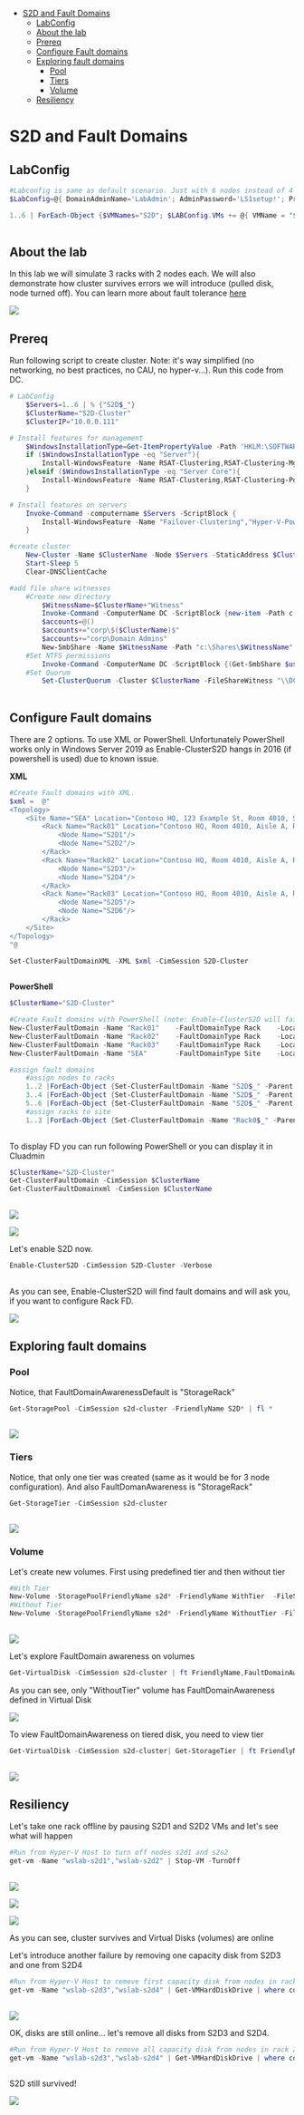 <!-- TOC -->

- [S2D and Fault Domains](#s2d-and-fault-domains)
    - [LabConfig](#labconfig)
    - [About the lab](#about-the-lab)
    - [Prereq](#prereq)
    - [Configure Fault domains](#configure-fault-domains)
    - [Exploring fault domains](#exploring-fault-domains)
        - [Pool](#pool)
        - [Tiers](#tiers)
        - [Volume](#volume)
    - [Resiliency](#resiliency)

<!-- /TOC -->

# S2D and Fault Domains

## LabConfig

````PowerShell
#Labconfig is same as default scenario. Just with 6 nodes instead of 4
$LabConfig=@{ DomainAdminName='LabAdmin'; AdminPassword='LS1setup!'; Prefix = 'WSLab-'; SwitchName = 'LabSwitch'; DCEdition='4'; AdditionalNetworksConfig=@(); VMs=@(); ServerVHDs=@()}

1..6 | ForEach-Object {$VMNames="S2D"; $LABConfig.VMs += @{ VMName = "$VMNames$_" ; Configuration = 'S2D' ; ParentVHD = 'Win2016Core_G2.vhdx'; SSDNumber = 0; SSDSize=800GB ; HDDNumber = 12; HDDSize= 4TB ; MemoryStartupBytes= 512MB }}
 
````

## About the lab

In this lab we will simulate 3 racks with 2 nodes each. We will also demonstrate how cluster survives errors we will introduce (pulled disk, node turned off). You can learn more about fault tolerance [here](https://docs.microsoft.com/en-us/windows-server/storage/storage-spaces/storage-spaces-fault-tolerance)

![](/Scenarios/S2D%20and%20Fault%20Domains/Screenshots/VMs.png)

## Prereq

Run following script to create cluster. Note: it's way simplified (no networking, no best practices, no CAU, no hyper-v...). Run this code from DC.

````PowerShell
# LabConfig
    $Servers=1..6 | % {"S2D$_"}
    $ClusterName="S2D-Cluster"
    $ClusterIP="10.0.0.111"

# Install features for management
    $WindowsInstallationType=Get-ItemPropertyValue -Path 'HKLM:\SOFTWARE\Microsoft\Windows NT\CurrentVersion\' -Name InstallationType
    if ($WindowsInstallationType -eq "Server"){
        Install-WindowsFeature -Name RSAT-Clustering,RSAT-Clustering-Mgmt,RSAT-Clustering-PowerShell,RSAT-Hyper-V-Tools
    }elseif ($WindowsInstallationType -eq "Server Core"){
        Install-WindowsFeature -Name RSAT-Clustering,RSAT-Clustering-PowerShell,RSAT-Hyper-V-Tools
    }

# Install features on servers
    Invoke-Command -computername $Servers -ScriptBlock {
        Install-WindowsFeature -Name "Failover-Clustering","Hyper-V-PowerShell"
    }

#create cluster
    New-Cluster -Name $ClusterName -Node $Servers -StaticAddress $ClusterIP
    Start-Sleep 5
    Clear-DNSClientCache

#add file share witnesses
    #Create new directory
        $WitnessName=$ClusterName+"Witness"
        Invoke-Command -ComputerName DC -ScriptBlock {new-item -Path c:\Shares -Name $using:WitnessName -ItemType Directory}
        $accounts=@()
        $accounts+="corp\$($ClusterName)$"
        $accounts+="corp\Domain Admins"
        New-SmbShare -Name $WitnessName -Path "c:\Shares\$WitnessName" -FullAccess $accounts -CimSession DC
    #Set NTFS permissions
        Invoke-Command -ComputerName DC -ScriptBlock {(Get-SmbShare $using:WitnessName).PresetPathAcl | Set-Acl}
    #Set Quorum
        Set-ClusterQuorum -Cluster $ClusterName -FileShareWitness "\\DC\$WitnessName"
 
````

## Configure Fault domains

There are 2 options. To use XML or PowerShell. Unfortunately PowerShell works only in Windows Server 2019 as Enable-ClusterS2D hangs in 2016 (if powershell is used) due to known issue.

**XML**

````PowerShell
#Create Fault domains with XML.
$xml =  @"
<Topology>
    <Site Name="SEA" Location="Contoso HQ, 123 Example St, Room 4010, Seattle">
        <Rack Name="Rack01" Location="Contoso HQ, Room 4010, Aisle A, Rack 01">
            <Node Name="S2D1"/>
            <Node Name="S2D2"/>
        </Rack>
        <Rack Name="Rack02" Location="Contoso HQ, Room 4010, Aisle A, Rack 02">
            <Node Name="S2D3"/>
            <Node Name="S2D4"/>
        </Rack>
        <Rack Name="Rack03" Location="Contoso HQ, Room 4010, Aisle A, Rack 03">
            <Node Name="S2D5"/>
            <Node Name="S2D6"/>
        </Rack>
    </Site>
</Topology>
"@

Set-ClusterFaultDomainXML -XML $xml -CimSession S2D-Cluster
 
````

**PowerShell**

````PowerShell
$ClusterName="S2D-Cluster"

#Create Fault domains with PowerShell (note: Enable-ClusterS2D will fail in Windows Server 2016. Fixed in Windows Server 2019)
New-ClusterFaultDomain -Name "Rack01"    -FaultDomainType Rack    -Location "Contoso HQ, Room 4010, Aisle A, Rack 01"           -CimSession $ClusterName
New-ClusterFaultDomain -Name "Rack02"    -FaultDomainType Rack    -Location "Contoso HQ, Room 4010, Aisle A, Rack 02"           -CimSession $ClusterName
New-ClusterFaultDomain -Name "Rack03"    -FaultDomainType Rack    -Location "Contoso HQ, Room 4010, Aisle A, Rack 03"           -CimSession $ClusterName
New-ClusterFaultDomain -Name "SEA"       -FaultDomainType Site    -Location "Contoso HQ, 123 Example St, Room 4010, Seattle"    -CimSession $ClusterName

#assign fault domains
    #assign nodes to racks
    1..2 |ForEach-Object {Set-ClusterFaultDomain -Name "S2D$_" -Parent "Rack01"    -CimSession $ClusterName}
    3..4 |ForEach-Object {Set-ClusterFaultDomain -Name "S2D$_" -Parent "Rack02"    -CimSession $ClusterName}
    5..6 |ForEach-Object {Set-ClusterFaultDomain -Name "S2D$_" -Parent "Rack03"    -CimSession $ClusterName}
    #assign racks to site
    1..3 |ForEach-Object {Set-ClusterFaultDomain -Name "Rack0$_" -Parent "SEA"    -CimSession $ClusterName}
 
````

To display FD you can run following PowerShell or you can display it in Cluadmin

````PowerShell
$ClusterName="S2D-Cluster"
Get-ClusterFaultDomain -CimSession $ClusterName
Get-ClusterFaultDomainxml -CimSession $ClusterName
 
````

![](/Scenarios/S2D%20and%20Fault%20Domains/Screenshots/FaultDomainsPowerShell.png)

![](/Scenarios/S2D%20and%20Fault%20Domains/Screenshots/FaultDomainsCluadmin.png)

Let's enable S2D now.

````PowerShell
Enable-ClusterS2D -CimSession S2D-Cluster -Verbose
 
````

As you can see, Enable-ClusterS2D will find fault domains and will ask you, if you want to configure Rack FD.

![](/Scenarios/S2D%20and%20Fault%20Domains/Screenshots/Enable-ClusterS2DRack.png)

## Exploring fault domains

### Pool

Notice, that FaultDomainAwarenessDefault is "StorageRack"

````PowerShell
Get-StoragePool -CimSession s2d-cluster -FriendlyName S2D* | fl *
 
````

![](/Scenarios/S2D%20and%20Fault%20Domains/Screenshots/Get-StoragePool.png)

### Tiers

Notice, that only one tier was created (same as it would be for 3 node configuration). And also FaultDomanAwareness is "StorageRack"

````PowerShell
Get-StorageTier -CimSession s2d-cluster
 
````

![](/Scenarios/S2D%20and%20Fault%20Domains/Screenshots/Get-StorageTier.png)

### Volume

Let's create new volumes. First using predefined tier and then without tier

````PowerShell
#With Tier
New-Volume -StoragePoolFriendlyName s2d* -FriendlyName WithTier  -FileSystem CSVFS_ReFS -StorageTierFriendlyNames Capacity -StorageTierSizes 1TB -CimSession S2D-Cluster
#Without Tier
New-Volume -StoragePoolFriendlyName s2d* -FriendlyName WithoutTier -FileSystem CSVFS_ReFS -Size 1TB -ResiliencySettingName Mirror -CimSession S2D-Cluster
 
````

![](/Scenarios/S2D%20and%20Fault%20Domains/Screenshots/VolumesCreated.png)

Let's explore FaultDomain awareness on volumes

````PowerShell
Get-VirtualDisk -CimSession s2d-cluster | ft FriendlyName,FaultDomainAwareness

````

As you can see, only "WithoutTier" volume has FaultDomainAwareness defined in Virtual Disk

![](/Scenarios/S2D%20and%20Fault%20Domains/Screenshots/Get-VirtualDisk.png)

To view FaultDomainAwareness on tiered disk, you need to view tier

````PowerShell
Get-VirtualDisk -CimSession s2d-cluster| Get-StorageTier | ft FriendlyName,FaultDomainAwareness
 
````

![](/Scenarios/S2D%20and%20Fault%20Domains/Screenshots/Get-StorageTier2.png)

## Resiliency

Let's take one rack offline by pausing S2D1 and S2D2 VMs and let's see what will happen

````PowerShell
#Run from Hyper-V Host to turn off nodes s2d1 and s2s2
get-vm -Name "wslab-s2d1","wslab-s2d2" | Stop-VM -TurnOff
 
````

![](/Scenarios/S2D%20and%20Fault%20Domains/Screenshots/VMsTurnedOff.png)

![](/Scenarios/S2D%20and%20Fault%20Domains/Screenshots/NodesDown.png)

![](/Scenarios/S2D%20and%20Fault%20Domains/Screenshots/NodesDownVirtualDisksUp.png)

As you can see, cluster survives and Virtual Disks (volumes) are online

Let's introduce another failure by removing one capacity disk from S2D3 and one from S2D4

````PowerShell
#Run from Hyper-V Host to remove first capacity disk from nodes in rack 2
get-vm -Name "wslab-s2d3","wslab-s2d4" | Get-VMHardDiskDrive | where controllerlocation -eq 1 | Remove-VMHardDiskDrive
 
````

![](/Scenarios/S2D%20and%20Fault%20Domains/Screenshots/NodesDownDiskRemovedVirtualDisksUp.png)

OK, disks are still online... let's remove all disks from S2D3 and S2D4.

````PowerShell
#Run from Hyper-V Host to remove all capacity disk from nodes in rack 2
get-vm -Name "wslab-s2d3","wslab-s2d4" | Get-VMHardDiskDrive | where controllerlocation -ne 0 | Remove-VMHardDiskDrive
 
````

S2D still survived!

![](/Scenarios/S2D%20and%20Fault%20Domains/Screenshots/NodesDownAllDisksRemovedVirtualDisksUp.png)
